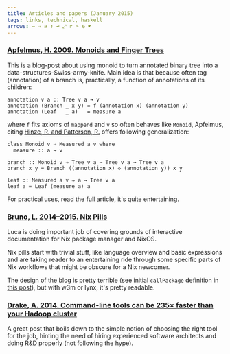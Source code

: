```yaml
---
title: Articles and papers (January 2015)
tags: links, technical, haskell
arrows: → ⇒ ⇄ ↑ ↩ ⤢ ↱ ↷ ↻ ☛
---
```


### [Apfelmus, H. 2009. Monoids and Finger Trees](http://apfelmus.nfshost.com/articles/monoid-fingertree.html)

This is a blog-post about using monoid to turn annotated binary tree into a data-structures-Swiss-army-knife.
Main idea is that because often tag (annotation) of a branch is, practically, a function of annotations of
its children:

```
annotation v a :: Tree v a → v
annotation (Branch _ x y) = f (annotation x) (annotation y)
annotation (Leaf   _ a)   = measure a
```

where ``f`` fits axioms of ``mappend`` and ``v`` so often behaves like ``Monoid``, Apfelmus, citing [Hinze, R. and Patterson, R.](http://staff.city.ac.uk/~ross/papers/FingerTree.pdf)
offers following generalization:

```
class Monoid v ⇒ Measured a v where
  measure :: a → v

branch :: Monoid v ⇒ Tree v a → Tree v a → Tree v a
branch x y = Branch ((annotation x) ◇ (annotation y)) x y

leaf :: Measured a v ⇒ a → Tree v a
leaf a = Leaf (measure a) a
```

For practical uses, read the full article, it's quite entertaining.

### [Bruno, L. 2014–2015. Nix Pills](http://lethalman.blogspot.com/2014/07/nix-pill-1-why-you-should-give-it-try.html)

Luca is doing important job of covering grounds of interactive documentation for Nix
package manager and NixOS.

Nix pills start with trivial stuff, like language overview and basic expressions and are taking reader
to an entertaining ride through some specific parts of Nix workflows that might be obscure for a Nix
newcomer.

The design of the blog is pretty terrible 
(see initial ``callPackage`` definition in 
[this post](http://lethalman.blogspot.com/2014/09/nix-pill-13-callpackage-design-pattern.html)), 
but with w3m or lynx, it's pretty readable.

### [Drake, A. 2014. Command-line tools can be 235× faster than your Hadoop cluster](http://aadrake.com/command-line-tools-can-be-235x-faster-than-your-hadoop-cluster.html)

A great post that boils down to the simple notion of choosing the right tool for the job, hinting the need
of hiring experienced software architects and doing R&D properly (not following the hype).
